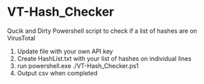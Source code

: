# VT-Hash_Checker
Qucik and Dirty Powershell script to check if a list of hashes are on VirusTotal
1. Update file with your own API key
2. Create HashList.txt with your list of hashes on individual lines
3. run powershell.exe ./VT-Hash_Checker.ps1
4. Output csv when completed
